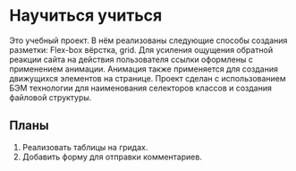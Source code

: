 # Научиться учиться

Это учебный проект. В нём реализованы следующие способы создания разметки: Flex-box вёрстка, grid. Для усиления ощущения обратной реакции сайта на действия пользователя ссылки оформлены с применением анимации. Анимация также применяется для создания движущихся элементов на странице. Проект сделан с использованием БЭМ технологии для наименования селекторов классов и создания файловой структуры.

## Планы

1. Реализовать таблицы на гридах.
2. Добавить форму для отправки комментариев.